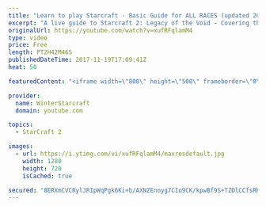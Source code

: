 ```yaml
---
title: "Learn to play Starcraft - Basic Guide for ALL RACES (updated 2017)"
excerpt: "A live guide to Starcraft 2: Legacy of the Void - Covering the basics and build orders for all of the races, and covering the important decisions to be made early in the game.  Not a step by step guide but a demonstration once you have the very basics of the units and races!"
originalUrl: https://youtube.com/watch?v=xufRFqlamM4
type: video
price: Free
length: PT2H42M46S
publishedDateTime: 2017-11-19T17:09:41Z
heat: 50

featuredContent: "<iframe width=\"800\" height=\"500\" frameborder=\"0\" src=\"https://www.youtube.com/embed/xufRFqlamM4\" allow=\"accelerometer; autoplay; encrypted-media; gyroscope; picture-in-picture\" allowfullscreen></iframe>"

provider:
  name: WinterStarcraft
  domain: youtube.com

topics:
  - StarCraft 2

images:
  - url: https://i.ytimg.com/vi/xufRFqlamM4/maxresdefault.jpg
    width: 1280
    height: 720
    isCached: true

secured: "8ERXmCVCRylJRIpWqPgk6Ki+b/AXNZEnoyg7CIo9CK/kpwBf9S+TZDlCCfsRKR1mqs028IV6LB9Ey+Wn8YUdVFp0lt3tgttEr6FJu8gEtwGe3DqQ8BGRNDUCGsboTz46v5ALufovPonemRGNfN+XPiATxjPL46isC/Pi77wZlX2J3YrbJsb/eEdTRiaEJEEcxtVPZ3+I4hH1rehx0IZ7+1cG3/KI5I3pQjrJGjUSMQwtR+RGzze4vB/h7FmGcZFGrmzx7MalBmdav+jhXJY2L5yaM3g1g9T7jmORor6pxsvhGzgFJyJxT3zVwY7ubqQFH1VlKk6wsMEIJCbJRbh626Sj9Lp7azio0HRziSxyaTz0gBj6EjIu7y1SBFJT9bzIPcT2OEc7Obh6fBshMHfeJcSqXwe880aKXDJwk9e28/pyamvdfKdZZkBx4IizZz+V;CaqvIwsBnTzhOgtrzZWL3g=="
---
```


